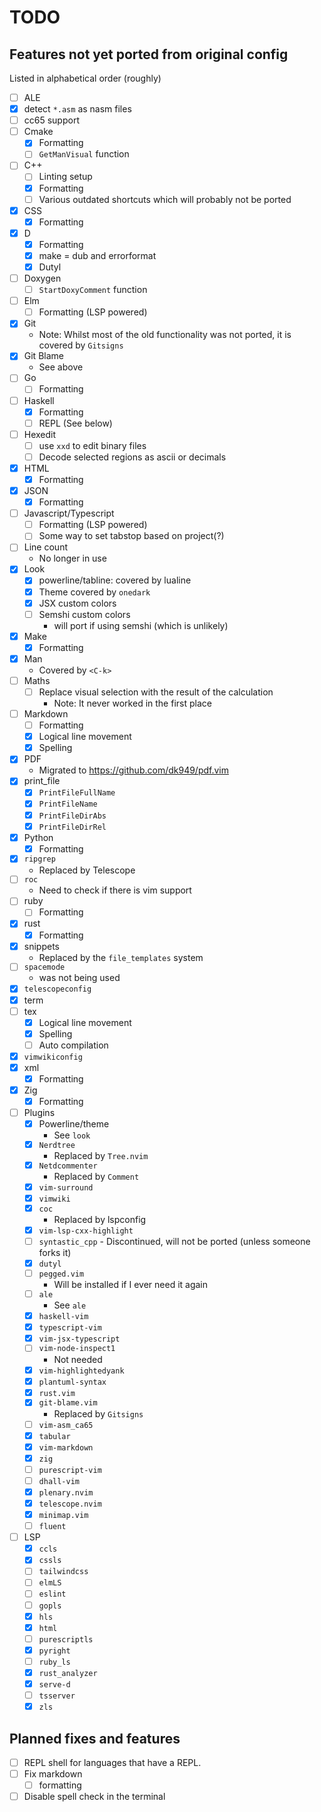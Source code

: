 # TODO

## Features not yet ported from original config

Listed in alphabetical order (roughly)

* [ ] ALE
* [X] detect `*.asm` as nasm files
* [ ] cc65 support
* [ ] Cmake
    * [X] Formatting
    * [ ] `GetManVisual` function
* [ ] C++
    * [ ] Linting setup
    * [X] Formatting
    * [ ] Various outdated shortcuts which will probably not be ported
* [X] CSS
    * [X] Formatting
* [X] D
    * [X] Formatting
    * [X] make = dub and errorformat
    * [X] Dutyl
* [ ] Doxygen
    * [ ] `StartDoxyComment` function
* [ ] Elm
    * [ ] Formatting (LSP powered)
* [X] Git
    * Note: Whilst most of the old functionality was not ported, it is covered
        by `Gitsigns`
* [X] Git Blame
    * See above
* [ ] Go
    * [ ] Formatting
* [ ] Haskell
    * [X] Formatting
    * [ ] REPL (See below)
* [ ] Hexedit
    * [ ] use `xxd` to edit binary files
    * [ ] Decode selected regions as ascii or decimals
* [X] HTML
    * [X] Formatting
* [X] JSON
    * [X] Formatting
* [ ] Javascript/Typescript
    * [ ] Formatting (LSP powered)
    * [ ] Some way to set tabstop based on project(?)
* [ ] Line count
    * No longer in use
* [X] Look
    * [X] powerline/tabline: covered by lualine
    * [X] Theme covered by `onedark`
    * [X] JSX custom colors
    * [ ] Semshi custom colors
      * will port if using semshi (which is unlikely)
* [X] Make
    * [X] Formatting
* [X] Man
    * Covered by `<C-k>`
* [ ] Maths
    * [ ] Replace visual selection with the result of the calculation
        * Note: It never worked in the first place
* [ ] Markdown
    * [ ] Formatting
    * [X] Logical line movement
    * [X] Spelling
* [X] PDF
    * Migrated to <https://github.com/dk949/pdf.vim>
* [X] print_file
    * [X] `PrintFileFullName`
    * [X] `PrintFileName`
    * [X] `PrintFileDirAbs`
    * [X] `PrintFileDirRel`
* [X] Python
    * [X] Formatting
* [X] `ripgrep`
    * Replaced by Telescope
* [ ] `roc`
    * Need to check if there is vim support
* [ ] ruby
    * [ ] Formatting
* [X] rust
    * [X] Formatting
* [X] snippets
    * Replaced by the `file_templates` system
* [ ] `spacemode`
    * was not being used
* [X] `telescopeconfig`
* [X] term
* [ ] tex
    * [X] Logical line movement
    * [X] Spelling
    * [ ] Auto compilation
* [X] `vimwikiconfig`
* [X] xml
    * [X] Formatting
* [X] Zig
    * [X] Formatting

* [ ] Plugins
    * [X] Powerline/theme
        * See `look`
    * [X] `Nerdtree`
        * Replaced by `Tree.nvim`
    * [X] `Netdcommenter`
        * Replaced by `Comment`
    * [X] `vim-surround`
    * [X] `vimwiki`
    * [X] `coc`
        * Replaced by lspconfig
    * [X] `vim-lsp-cxx-highlight`
    * [ ] `syntastic_cpp` - Discontinued, will not be ported (unless someone forks it)
    * [X] `dutyl`
    * [ ] `pegged.vim`
        * Will be installed if I ever need it again
    * [ ] `ale`
        * See `ale`
    * [X] `haskell-vim`
    * [X] `typescript-vim`
    * [X] `vim-jsx-typescript`
    * [ ] `vim-node-inspect1`
      * Not needed
    * [X] `vim-highlightedyank`
    * [X] `plantuml-syntax`
    * [X] `rust.vim`
    * [X] `git-blame.vim`
        * Replaced by `Gitsigns`
    * [ ] `vim-asm_ca65`
    * [X] `tabular`
    * [X] `vim-markdown`
    * [X] `zig`
    * [ ] `purescript-vim`
    * [ ] `dhall-vim`
    * [X] `plenary.nvim`
    * [X] `telescope.nvim`
    * [X] `minimap.vim`
    * [ ] `fluent`
* [ ] LSP
    * [X] `ccls`
    * [X] `cssls`
    * [ ] `tailwindcss`
    * [ ] `elmLS`
    * [ ] `eslint`
    * [ ] `gopls`
    * [X] `hls`
    * [X] `html`
    * [ ] `purescriptls`
    * [X] `pyright`
    * [ ] `ruby_ls`
    * [X] `rust_analyzer`
    * [X] `serve-d`
    * [ ] `tsserver`
    * [X] `zls`

## Planned fixes and features

* [ ] REPL shell for languages that have a REPL.
* [ ] Fix markdown
  * [ ] formatting
* [ ] Disable spell check in the terminal
